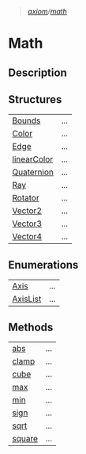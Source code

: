 > _[axiom](../axiom.md)/[math](./math.md)_

# Math

## Description

## Structures

|  |  |
|--|--|
|[Bounds](./math/bounds.md)|...|
|[Color](./math/color.md)|...|
|[Edge](./math/edge.md)|...|
|[linearColor](./math/linearColor.md)|...|
|[Quaternion](./math/quaternion.md)|...|
|[Ray](./math/ray.md)|...|
|[Rotator](./math/rotator.md)|...|
|[Vector2](./math/vector2.md)|...|
|[Vector3](./math/vector3.md)|...|
|[Vector4](./math/vector4.md)|...|

## Enumerations

|  |  |
|--|--|
|[Axis](./math/axis.md)|...|
|[AxisList](./math/axisList.md)|...|

## Methods

|  |  |
|--|--|
|[abs](./math/utilities/abs.md)|...|
|[clamp](./math/utilities/clamp.md)|...|
|[cube](./math/utilities/cube.md)|...|
|[max](./math/utilities/max.md)|...|
|[min](./math/utilities/min.md)|...|
|[sign](./math/utilities/sign.md)|...|
|[sqrt](./math/utilities/sqrt.md)|...|
|[square](./math/utilities/square.md)|...|
